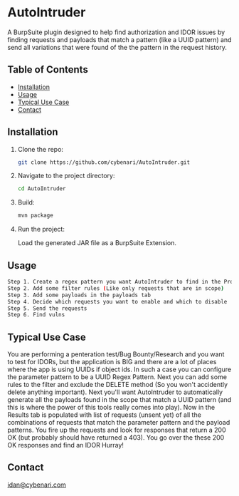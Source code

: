 # AutoIntruder

A BurpSuite plugin designed to help find authorization and IDOR issues by finding requests and payloads that match a pattern (like a UUID pattern) and send all variations that were found
of the the pattern in the request history.



## Table of Contents

- [Installation](#installation)
- [Usage](#usage)
- [Typical Use Case](#typical-use-case)
- [Contact](#contact)

## Installation

1. Clone the repo:
    ```sh
    git clone https://github.com/cybenari/AutoIntruder.git
    ```
2. Navigate to the project directory:
    ```sh
    cd AutoIntruder
    ```
3. Build:
    ```sh
    mvn package
    ```
4. Run the project:
    
    Load the generated JAR file as a BurpSuite Extension.
    

## Usage
```sh
Step 1. Create a regex pattern you want AutoIntruder to find in the Proxy history
Step 2. Add some filter rules (Like only requests that are in scope)
Step 3. Add some payloads in the payloads tab
Step 4. Decide which requests you want to enable and which to disable
Step 5. Send the requests
Step 6. Find vulns
```


## Typical Use Case
You are performing a penteration test/Bug Bounty/Research and you want to test for IDORs, but the application is BIG and there are a lot of places where the app is using UUIDs if object ids.
In such a case you can configure the parameter pattern to be a UUID Regex Pattern. Next you can add some rules to the filter and exclude the DELETE method (So you won't accidently delete anything important). 
Next you'll want AutoIntruder to automatically generate all the payloads found in the scope that match a UUID pattern (and this is where the power of this tools really comes into play).
Now in the Results tab is populated with list of requests (unsent yet) of all the combinations of requests that match the parameter pattern and the payload patterns. 
You fire up the requests and look for responses that return a 200 OK (but probably should have returned a 403). 
You go over the these 200 OK responses and find an IDOR Hurray!

## Contact
idan@cybenari.com